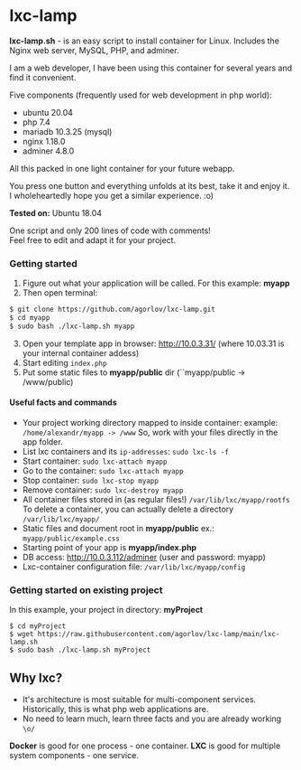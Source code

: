 # lxc-lamp

**lxc-lamp.sh** - is an easy script to install container for Linux. Includes the Nginx web server, MySQL, PHP, and adminer.

I am a web developer, I have been using this container for several years and find it convenient.

Five components (frequently used for web development in php world):

- ubuntu 20.04 
- php 7.4
- mariadb 10.3.25 (mysql)
- nginx 1.18.0
- adminer 4.8.0 

All this packed in one light container for your future webapp.

You press one button and everything unfolds at its best, take it and enjoy it.\
I wholeheartedly hope you get a similar experience. :o)


**Tested on:** Ubuntu 18.04

One script and only 200 lines of code with comments!\
Feel free to edit and adapt it for your project.


### Getting started

1. Figure out what your application will be called. For this example: **myapp**
2. Then open terminal:
 ```bash
 $ git clone https://github.com/agorlov/lxc-lamp.git
 $ cd myapp
 $ sudo bash ./lxc-lamp.sh myapp
 ```
3. Open your template app in browser: http://10.0.3.31/ (where 10.03.31 is your internal container addess)
4. Start editing ``index.php`` 
5. Put some static files to **myapp/public** dir (``myapp/public -> /www/public)


#### Useful facts and commands

- Your project working directory mapped to inside container:
  example: ``/home/alexandr/myapp -> /www``
  So, work with your files directly in the app folder.
- List lxc containers and its ``ip-addresses``: ``sudo lxc-ls -f``
- Start container: ``sudo lxc-attach myapp``
- Go to the container: ``sudo lxc-attach myapp``
- Stop container: ``sudo lxc-stop myapp``
- Remove container: ``sudo lxc-destroy myapp``
- All container files stored in (as regular files!) ``/var/lib/lxc/myapp/rootfs``
  To delete a container, you can actually delete a directory ``/var/lib/lxc/myapp/``
- Static files and document root in **myapp/public** ex.: ``myapp/public/example.css``
- Starting point of your app is **myapp/index.php**
- DB access: http://10.0.3.112/adminer (user and password: myapp)
- Lxc-container configuration file: ``/var/lib/lxc/myapp/config``

### Getting started on existing project

In this example, your project in directory: **myProject**

```
$ cd myProject
$ wget https://raw.githubusercontent.com/agorlov/lxc-lamp/main/lxc-lamp.sh
$ sudo bash ./lxc-lamp.sh myProject
```

## Why lxc?

- It's architecture is most suitable for multi-component services.
  Historically, this is what php web applications are.
- No need to learn much, learn three facts and you are already working ``\o/``

**Docker** is good for one process - one container.
**LXC** is good for multiple system components - one service.


